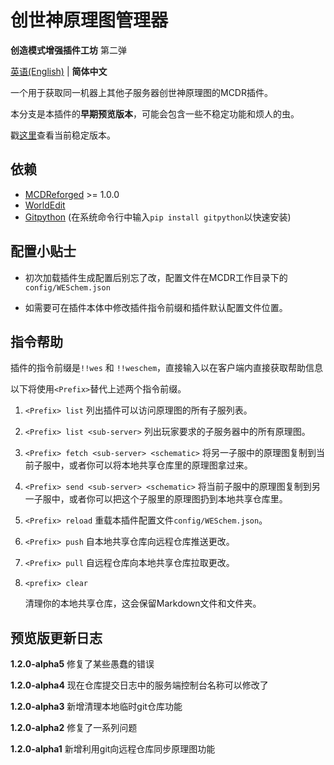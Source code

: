 # 创世神原理图管理器

**创造模式增强插件工坊** 第二弹

 [英语(English)](https://github.com/ra1ny-yuki/weschem/tree/git_test) | **简体中文**

 一个用于获取同一机器上其他子服务器创世神原理图的MCDR插件。
 
 本分支是本插件的**早期预览版本**，可能会包含一些不稳定功能和烦人的虫。
 
 戳[这里](https://github.com/Lazy-Bing-Server/weschem)查看当前稳定版本。
 
## 依赖
- [MCDReforged](https://github.com/Fallen-Breath/MCDReforged/) >= 1.0.0
- [WorldEdit](https://www.curseforge.com/minecraft/mc-mods/worldedit)
- [Gitpython](https://pypi.org/project/GitPython/) (在系统命令行中输入`pip install gitpython`以快速安装)

## 配置小贴士
- 初次加载插件生成配置后别忘了改，配置文件在MCDR工作目录下的`config/WESchem.json`

- 如需要可在插件本体中修改插件指令前缀和插件默认配置文件位置。

## 指令帮助
插件的指令前缀是`!!wes` 和 `!!weschem`，直接输入以在客户端内直接获取帮助信息

以下将使用`<Prefix>`替代上述两个指令前缀。

1. `<Prefix> list` 
列出插件可以访问原理图的所有子服列表。

2. `<Prefix> list <sub-server>`
列出玩家要求的子服务器中的所有原理图。

3. `<Prefix> fetch <sub-server> <schematic>`
将另一子服中的原理图复制到当前子服中，或者你可以将本地共享仓库里的原理图拿过来。

4. `<Prefix> send <sub-server> <schematic>`
将当前子服中的原理图复制到另一子服中，或者你可以把这个子服里的原理图扔到本地共享仓库里。

5. `<Prefix> reload`
  重载本插件配置文件`config/WESchem.json`。

6. `<Prefix> push`
  自本地共享仓库向远程仓库推送更改。

7. `<Prefix> pull`
   自远程仓库向本地共享仓库拉取更改。

8. `<prefix> clear`

   清理你的本地共享仓库，这会保留Markdown文件和文件夹。
   
## 预览版更新日志

**1.2.0-alpha5** 修复了某些愚蠢的错误

**1.2.0-alpha4** 现在仓库提交日志中的服务端控制台名称可以修改了

**1.2.0-alpha3** 新增清理本地临时git仓库功能

**1.2.0-alpha2** 修复了一系列问题

**1.2.0-alpha1** 新增利用git向远程仓库同步原理图功能
